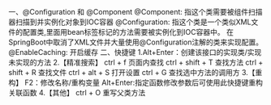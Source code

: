一、@Configuration 和 @Component
    @Component: 指这个类需要被组件扫描器扫描到并实例化对象到IOC容器
    @Configuration: 指这个类是一个类似XML文件的配置类,里面用bean标签标记的方法需要被实例化到IOC容器中。
                    在SpringBoot中取消了XML文件并大量使用@Configuration注解的类来实现配置。
    @EnableCaching: 开启缓存
二、快捷键
	1.Alt+Enter：创建该接口的实现类/实现未实现的方法
	2.【精准搜索】
		ctrl + f	页面内查找
		ctrl + shift + T	查找方法
		ctrl + shift + R	查找文件
		ctrl + alt + S	打开设置
		ctrl + G    查找选中方法的调用方
	3.【重构】
		F2：修改名称/重构变量
		Alt+Enter:指定函数修改参数后可使用此快捷键重构关联函数
	4.【其他】
		ctrl + O 重写父类方法    
